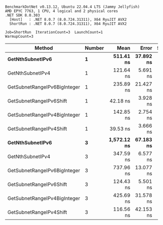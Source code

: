 ```

BenchmarkDotNet v0.13.12, Ubuntu 22.04.4 LTS (Jammy Jellyfish)
AMD EPYC 7763, 1 CPU, 4 logical and 2 physical cores
.NET SDK 8.0.303
  [Host]   : .NET 8.0.7 (8.0.724.31311), X64 RyuJIT AVX2
  ShortRun : .NET 8.0.7 (8.0.724.31311), X64 RyuJIT AVX2

Job=ShortRun  IterationCount=3  LaunchCount=1  
WarmupCount=3  

```
| Method                       | Number | Mean        | Error     | StdDev   | Min         | Max         | Gen0   | Allocated |
|----------------------------- |------- |------------:|----------:|---------:|------------:|------------:|-------:|----------:|
| **GetNthSubnetIPv6**             | **1**      |   **511.41 ns** | **37.892 ns** | **2.077 ns** |   **509.52 ns** |   **513.63 ns** | **0.0076** |     **696 B** |
| GetNthSubnetIPv4             | 1      |   121.64 ns |  5.691 ns | 0.312 ns |   121.28 ns |   121.84 ns | 0.0019 |     160 B |
| GetSubnetRangeIPv6BigInteger | 1      |   235.89 ns | 21.427 ns | 1.174 ns |   235.13 ns |   237.24 ns | 0.0050 |     432 B |
| GetSubnetRangeIPv6Shift      | 1      |    42.18 ns |  3.928 ns | 0.215 ns |    41.93 ns |    42.32 ns | 0.0019 |     160 B |
| GetSubnetRangeIPv4BigInteger | 1      |   142.85 ns |  2.754 ns | 0.151 ns |   142.70 ns |   143.00 ns | 0.0024 |     208 B |
| GetSubnetRangeIPv4Shift      | 1      |    39.53 ns |  3.666 ns | 0.201 ns |    39.32 ns |    39.72 ns | 0.0021 |     176 B |
| **GetNthSubnetIPv6**             | **3**      | **1,572.12 ns** | **67.183 ns** | **3.683 ns** | **1,568.53 ns** | **1,575.89 ns** | **0.0248** |    **2168 B** |
| GetNthSubnetIPv4             | 3      |   347.59 ns |  6.577 ns | 0.361 ns |   347.27 ns |   347.98 ns | 0.0057 |     480 B |
| GetSubnetRangeIPv6BigInteger | 3      |   737.96 ns | 13.077 ns | 0.717 ns |   737.33 ns |   738.74 ns | 0.0153 |    1296 B |
| GetSubnetRangeIPv6Shift      | 3      |   124.43 ns |  5.501 ns | 0.302 ns |   124.16 ns |   124.76 ns | 0.0057 |     480 B |
| GetSubnetRangeIPv4BigInteger | 3      |   425.69 ns | 31.578 ns | 1.731 ns |   423.92 ns |   427.38 ns | 0.0072 |     624 B |
| GetSubnetRangeIPv4Shift      | 3      |   116.56 ns | 42.153 ns | 2.311 ns |   114.75 ns |   119.16 ns | 0.0062 |     528 B |
